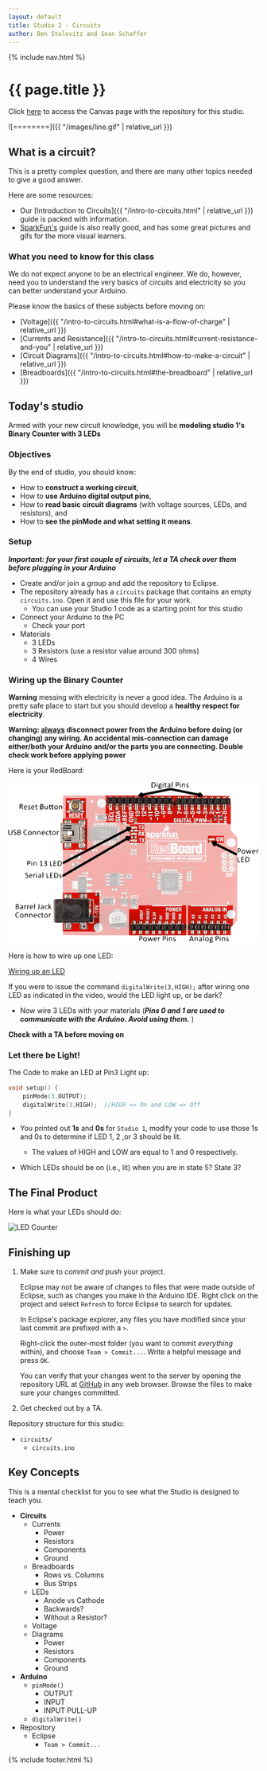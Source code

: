 ```yaml
---
layout: default
title: Studio 2 - Circuits
author: Ben Stolovitz and Sean Schaffer 
---
```

{% include nav.html %}

# {{ page.title }}

Click [here](https://wustl.instructure.com/courses/68860/assignments/289453) to access the Canvas page with the repository for this studio.


![========]({{ "/images/line.gif" | relative_url }})

## What is a circuit?

This is a pretty complex question, and there are many other topics needed to give a good answer. 

Here are some resources:

- Our [Introduction to Circuits]({{ "/intro-to-circuits.html" | relative_url }}) guide is packed with information. 
- [SparkFun's](https://learn.sparkfun.com/tutorials/voltage-current-resistance-and-ohms-law) guide is also really good, and has some great pictures and gifs for the more visual learners.

### What you need to know for this class

We do not expect anyone to be an electrical engineer. We do, however, need you to understand the very basics of circuits and electricity so you can better understand your Arduino.

Please know the basics of these subjects before moving on:

- [Voltage]({{ "/intro-to-circuits.html#what-is-a-flow-of-charge" | relative_url }})
- [Currents and Resistance]({{ "/intro-to-circuits.html#current-resistance-and-you" | relative_url }})
- [Circuit Diagrams]({{ "/intro-to-circuits.html#how-to-make-a-circuit" | relative_url }})
- [Breadboards]({{ "/intro-to-circuits.html#the-breadboard" | relative_url }})

## Today's studio

Armed with your new circuit knowledge, you will be **modeling studio 1's Binary Counter with 3 LEDs**

### Objectives

By the end of studio, you should know:
- How to **construct a working circuit**,
- How to **use Arduino digital output pins**,
- How to **read basic circuit diagrams** (with voltage sources, LEDs, and resistors), and
- How to **see the pinMode and what setting it means**.

### Setup 

***Important: for your first couple of circuits, let a TA check over them before plugging in your Arduino***

- Create and/or join a group and add the repository to Eclipse.
- The repository already has a `circuits` package that contains an empty `circuits.ino`.  Open it and use this file for your work.
	- You can use your Studio 1 code as a starting point for this studio
- Connect your Arduino to the PC
	- Check your port
- Materials
	- 3 LEDs
	- 3 Resistors (use a resistor value around 300 ohms)
	- 4 Wires

### Wiring up the Binary Counter

**Warning** messing with electricity is never a good idea. The Arduino is a pretty safe place to start but you should develop a **healthy respect for electricity**. 

**Warning:  <u>always</u> disconnect power from the Arduino before doing (or changing) any wiring.  An accidental mis-connection can damage either/both your Arduino and/or the parts you are connecting.  Double check work before applying power**

Here is your RedBoard:

![Source: learn.sparkfun.com/tutorials/redboard-hookup-guide](RedBoard.png)

Here is how to wire up one LED:
 
[Wiring up an LED](https://wustl.box.com/s/0uunhcsczx7xz12huyzuw31vcili8hwi)

If you were to issue the command `digitalWrite(3,HIGH);` after wiring one LED as indicated in the video, would the LED light up, or be dark?

- Now wire 3 LEDs with your materials (***Pins 0 and 1 are used to communicate with the Arduino.  Avoid using them.*** )

**Check with a TA before moving on**

### Let there be Light!
 
The Code to make an LED at Pin3 Light up:

~~~ c
void setup() {
	pinMode(3,OUTPUT);
	digitalWrite(3,HIGH);  //HIGH => On and LOW => Off
}
~~~ 

- You printed out **1s** and **0s** for `Studio 1`, modify your code to use those 1s and 0s to determine if LED 1, 2 ,or 3 should be lit.
	- The values of HIGH and LOW are equal to 1 and 0 respectively.   

- Which LEDs should be on (i.e., lit) when you are in state 5? State 3?

## The Final Product

Here is what your LEDs should do:

![LED Counter](LED.gif)

## Finishing up

1. Make sure to *commit and push* your project.

	Eclipse may not be aware of changes to files that were made outside of Eclipse, such as changes you make in the Arduino IDE.  Right click on the project and select `Refresh` to force Eclipse to search for updates. 

	In Eclipse's package explorer, any files you have modified since your last commit are prefixed with a `>`. 
	
	Right-click the outer-most folder (you want to commit *everything* within), and choose `Team > Commit...`. Write a helpful message and press `OK`.
	
	You can verify that your changes went to the server by opening the repository URL at [GitHub](http://github.com) in any web browser.  Browse the files to make sure your changes committed.

2. Get checked out by a TA.

Repository structure for this studio:

- `circuits/`
  - `circuits.ino`

## Key Concepts

This is a mental checklist for you to see what the Studio is designed to teach you.

- **Circuits**
	- Currents
		- Power
		- Resistors
		- Components
		- Ground
	- Breadboards
		- Rows vs. Columns 
		- Bus Strips
	- LEDs
		- Anode vs Cathode
		- Backwards?
		- Without a Resistor?
    - Voltage
	- Diagrams
		- Power
		- Resistors
		- Components
		- Ground 
- **Arduino**
	- `pinMode()`
		- OUTPUT
		- INPUT
		- INPUT PULL-UP
	- `digitalWrite()`
- Repository 
	- Eclipse 
		- `Team > Commit...` 

{% include footer.html %}
